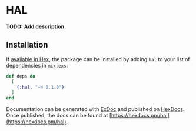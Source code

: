 # HAL

**TODO: Add description**

## Installation

If [available in Hex](https://hex.pm/docs/publish), the package can be installed
by adding `hal` to your list of dependencies in `mix.exs`:

```elixir
def deps do
  [
    {:hal, "~> 0.1.0"}
  ]
end
```

Documentation can be generated with [ExDoc](https://github.com/elixir-lang/ex_doc)
and published on [HexDocs](https://hexdocs.pm). Once published, the docs can
be found at [https://hexdocs.pm/hal](https://hexdocs.pm/hal).

